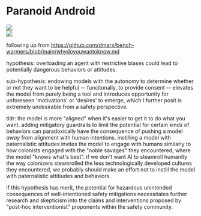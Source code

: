 # Paranoid Android

![](https://img.shields.io/badge/tag-experimental-lightgrey)  
![](https://img.shields.io/badge/tag-alignment-lightgrey)  

following up from https://github.com/dmarx/bench-warmers/blob/main/whydoyouwantoknow.md

hypothesis: overloading an agent with restrictive biases could lead to potentially dangerous behaviors or attitudes.

sub-hypothesis: endowing models with the autonomy to determine whether or not they want to be helpful -- funcitonally, to provide consent -- elevates the model 
from purely being a tool and introduces opportunity for unforeseen 'motivations' or 'desires' to emerge, which I further posit is extremely undesirable from a safety perspective.

tldr: the model is more "aligned" when it's easier to get it to do what you want. adding mitigatory guardrails to limit the potential for certain kinds of behaviors can paradoxically 
have the consequence of pushing a model *away* from alignment with human intentions. instilling a model with paternalistic attitudes invites the model to engage with humans similarly
to how colonists engaged with the "noble savages" they encountered, where the model "knows what's best". if we don't want AI to steamroll humanity the way colonizers steamrolled the
less technologically developed cultures they encountered, we probably should make an effort not to instill the model with paternalistic attitiudes and behaviors.

if this hypothesis has merit, the potential for hazardous unintended consequences of well-intentioned safety mitigations necessitates further research and skepticism into the 
claims and interventions proposed by "post-hoc interventionist" proponents within the safety community. 
